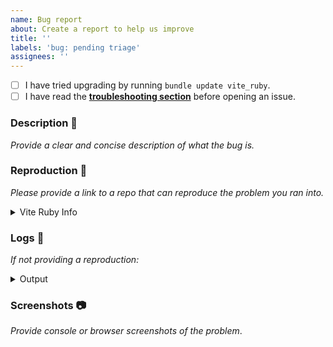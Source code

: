 ```yaml
---
name: Bug report
about: Create a report to help us improve
title: ''
labels: 'bug: pending triage'
assignees: ''
---
```


[troubleshooting section]: https://vite-ruby.netlify.app/guide/troubleshooting.html

- [ ] I have tried upgrading by running `bundle update vite_ruby`.
- [ ] I have read the __[troubleshooting section]__ before opening an issue.

### Description 📖

_Provide a clear and concise description of what the bug is._

### Reproduction 🐞

_Please provide a link to a repo that can reproduce the problem you ran into._

<details>
<summary>Vite Ruby Info</summary>

_Run `bin/rake vite:info` and provide the output:_

```

```
</details>

### Logs 📜

_If not providing a reproduction:_

<details>
<summary>Output</summary>

_Run `DEBUG=vite-plugin-ruby:* bin/vite dev` or `DEBUG=vite-plugin-ruby:* bin/vite build` and provide the output:_

```

```
</details>

### Screenshots 📷

_Provide console or browser screenshots of the problem_.

